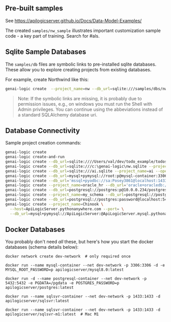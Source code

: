 ## Pre-built samples

See https://apilogicserver.github.io/Docs/Data-Model-Examples/

The created `samples/nw_sample` illustrates important customization sample code - a key part of training.  Search for #als.

## Sqlite Sample Databases

The `samples/db` files are symbolic links to pre-installed sqlite databases.  These allow you to explore creating projects from existing databases.

For example, create Northwind like this:

```bash
genai-logic create  --project_name=nw --db_url=sqlite:///samples/dbs/nw.sqlite
```

> Note: If the symbolic links are missing, it is probably due to permission issues, e.g., on windows you must run the Shell with Admin privileges.  You can continue using the abbeviations instead of a standard SQLAlchemy database uri.

## Database Connectivity

Sample project creation commands:

```bash
genai-logic create
genai-logic create-and-run
genai-logic create --db_url=sqlite:////Users/val/dev/todo_example/todos.db --project_name=todo
genai-logic create --db_url=sqlite:///c:\genai-logic\nw.sqlite --project_name=nw
genai-logic create --db_url=sqlite:///ai.sqlite --project_name=ai --open_with=code
genai-logic create --db_url=mysql+pymysql://root:p@mysql-container:3306/classicmodels --project_name=/localhost/docker_db_project
genai-logic create --db_url='mssql+pyodbc://sa:Posey3861@localhost:1433/NORTHWND?driver=ODBC+Driver+18+for+SQL+Server&trusted_connection=no&Encrypt=no'
genai-logic create --project_name=oracle_hr --db_url='oracle+oracledb://hr:tiger@localhost:1521/?service_name=ORCL'
genai-logic create --db_url=postgresql://postgres:p@10.0.0.234/postgres
genai-logic create --project_name=my_schema --db_url=postgresql://postgres:p@localhost/my_schema
genai-logic create --db_url=postgresql://postgres:password@localhost:5432/postgres?options=-csearch_path%3Dmy_db_schema
genai-logic create --project_name=Chinook \
  --host=ApiLogicServer.pythonanywhere.com --port= \
  --db_url=mysql+pymysql://ApiLogicServer:@ApiLogicServer.mysql.pythonanywhere-services.com/ApiLogicServer\$Chinook
```

## Docker Databases

You probably don't need _all_ these, but here's how you start the docker databases (schema details below):

```
docker network create dev-network  # only required once

docker run --name mysql-container --net dev-network -p 3306:3306 -d -e MYSQL_ROOT_PASSWORD=p apilogicserver/mysql8.0:latest

docker run -d --name postgresql-container --net dev-network -p 5432:5432 -e PGDATA=/pgdata -e POSTGRES_PASSWORD=p apilogicserver/postgres:latest

docker run --name sqlsvr-container --net dev-network -p 1433:1433 -d apilogicserver/sqlsvr:latest

docker run --name sqlsvr-container --net dev-network -p 1433:1433 -d apilogicserver/sqlsvr-m1:latest  # Mac M1
```


